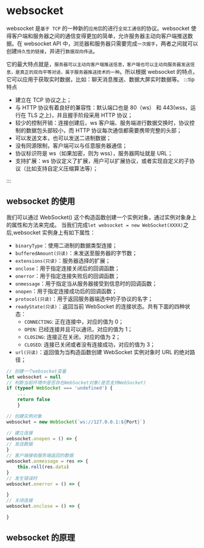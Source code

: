 # websocket

websocket 是`基于 TCP` 的一种新的`应用层`的进行`全双工通信`的协议。websocket 使得客户端和服务器之间的通信变得更加的简单，允许服务器主动向客户端推送数据。在 websocket API 中，浏览器和服务器只需要完成`一次握手`，两者之间就可以创建`持久性的链接`，并进行`数据双向传送`。

它的最大特点就是，`服务器可以主动向客户端推送信息，客户端也可以主动向服务器发送信息，是真正的双向平等对话，属于服务器推送技术的一种`。所以根据 websocket 的特点，它可以应用于获取实时数据，比如：聊天消息推送、数据大屏实时数据等。
:::tip 特点

- 建立在 TCP 协议之上；
- 与 HTTP 协议有着良好的兼容性：默认端口也是 80（ws） 和 443(wss，运行在 TLS 之上)，并且握手阶段采用 HTTP 协议；
- 较少的控制开销：连接创建后，ws 客户端、服务端进行数据交换时，协议控制的数据包头部较小，而 HTTP 协议每次通信都需要携带完整的头部；
- 可以发送文本，也可以发送二进制数据；
- 没有同源限制，客户端可以与任意服务器通信；
- 协议标识符是 ws（如果加密，则为 wss），服务器网址就是 URL；
- 支持扩展：ws 协议定义了扩展，用户可以扩展协议，或者实现自定义的子协议（比如支持自定义压缩算法等）；

:::

## websocket 的使用

我们可以通过 WebSocket() 这个构造函数创建一个实例对象，通过实例对象身上的属性和方法来完成。
当我们完成`let websocket = new WebSocket(XXXX)`之后,websocket 实例身上有如下属性：

- `binaryType`：使用二进制的数据类型连接；
- `bufferedAmount(只读)`：未发送至服务器的字节数；
- `extensions(只读)`：服务器选择的扩展；
- `onclose`：用于指定连接关闭后的回调函数；
- `onerror`：用于指定连接失败后的回调函数；
- `onmessage`：用于指定当从服务器接受到信息时的回调函数；
- `onopen`：用于指定连接成功后的回调函数；
- `protocol(只读)`：用于返回服务器端选中的子协议的名字；
- `readyState(只读)`：返回当前 WebSocket 的连接状态。共有下面的四种状态：
  - `CONNECTING`: 正在连接中，对应的值为 0；
  - `OPEN`: 已经连接并且可以通讯，对应的值为 1；
  - `CLOSING`: 连接正在关闭，对应的值为 2；
  - `CLOSED`: 连接已关闭或者没有连接成功，对应的值为 3；
- `url(只读)`：返回值为当构造函数创建 WebSocket 实例对象时 URL 的绝对路径；

```js
// 创建一个websocket变量
let websocket = null
// 判断当前环境中是否存在WebSocket对象(是否支持WebSocket)
if (typeof WebSocket === 'undefined') {
    ...
    return false
    }

// 创建实例对象
websocket = new WebSocket(`ws://127.0.0.1:${Port}`)

// 建立连接
websocket.onopen = () => {
// 发送数据
}
// 客户端接收服务端返回的数据
websocket.onmessage = res => {
    this.roll(res.data)
}
// 发生错误时
websocket.onerror = () => {

}
// 关闭连接
websocket.onclose = () => {

}

```

## websocket 的原理
